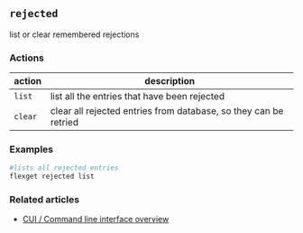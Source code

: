 ## `rejected`
list or clear remembered rejections

### Actions
| action | description |
| --- | --- |
| `list` | list all the entries that have been rejected |
| `clear` | clear all rejected entries from database, so they can be retried |

### Examples
```bash
#lists all rejected entries
flexget rejected list
```

### Related articles
* [CUI / Command line interface overview](/CLI)